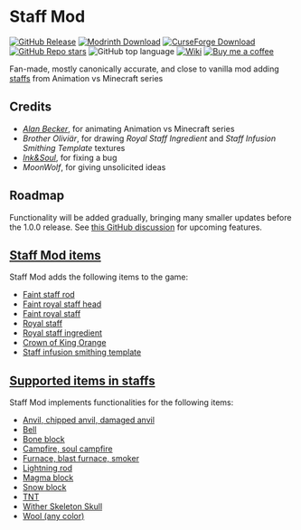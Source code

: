 # Staff Mod

[![GitHub Release](https://img.shields.io/github/v/release/opekope2/StaffMod?include_prereleases&style=flat&logo=github&label=Download%20form%20GitHub)](https://github.com/opekope2/StaffMod/releases)
[![Modrinth Download](https://img.shields.io/modrinth/v/avm-staff?style=flat&logo=modrinth&label=Download%20from%20Modrinth)](https://modrinth.com/mod/avm-staff/versions)
[![CurseForge Download](https://img.shields.io/curseforge/v/955392?style=flat&logo=curseforge&label=Download%20from%20CurseForge)](https://www.curseforge.com/minecraft/mc-mods/avm-staff/files)
[![GitHub Repo stars](https://img.shields.io/github/stars/opekope2/StaffMod?style=flat&label=%E2%AD%90%20GitHub%20stars&color=ffff00)](https://github.com/opekope2/StaffMod/stargazers)
![GitHub top language](https://img.shields.io/github/languages/top/opekope2/StaffMod?style=flat&logo=kotlin&color=7f52ff)
[![Wiki](https://img.shields.io/badge/Read_the-wiki-8ca1af?style=flat&logo=readthedocs)](https://opekope2.dev/StaffMod)
[![Buy me a coffee](https://img.shields.io/badge/Buy_me_a_coffee-Ko--fi-f16061?style=flat&logo=ko-fi)](https://ko-fi.com/opekope2)

Fan-made, mostly canonically accurate, and close to vanilla mod adding [staffs](https://animatorvsanimation.fandom.com/wiki/Staffs) from Animation vs Minecraft series

## Credits

* *[Alan Becker](https://www.youtube.com/@alanbecker)*, for animating Animation vs Minecraft series
* *Brother Oliviär*, for drawing *Royal Staff Ingredient* and *Staff Infusion Smithing Template* textures
* *[Ink&Soul](https://github.com/MBYL-InkAndSoul)*, for fixing a bug
* *MoonWolf*, for giving unsolicited ideas

## Roadmap

Functionality will be added gradually, bringing many smaller updates before the 1.0.0 release.
See [this GitHub discussion](https://github.com/opekope2/StaffMod/discussions/31) for upcoming features.

## [Staff Mod items](https://opekope2.dev/StaffMod/items.html)

Staff Mod adds the following items to the game:

* [Faint staff rod](https://opekope2.dev/StaffMod/items.html#faint-staff-rod)
* [Faint royal staff head](https://opekope2.dev/StaffMod/items.html#faint-royal-staff-head)
* [Faint royal staff](https://opekope2.dev/StaffMod/items.html#faint-royal-staff)
* [Royal staff](https://opekope2.dev/StaffMod/items.html#royal-staff)
* [Royal staff ingredient](https://opekope2.dev/StaffMod/items.html#royal-staff-ingredient)
* [Crown of King Orange](https://opekope2.dev/StaffMod/items.html#crown-of-king-orange)
* [Staff infusion smithing template](https://opekope2.dev/StaffMod/items.html#staff-infusion-smithing-template)

## [Supported items in staffs](https://opekope2.dev/StaffMod/staff.html)

Staff Mod implements functionalities for the following items:

* [Anvil, chipped anvil, damaged anvil](https://opekope2.dev/StaffMod/staff.html#anvil-chipped-anvil-damaged-anvil)
* [Bell](https://opekope2.dev/StaffMod/staff.html#bell)
* [Bone block](https://opekope2.dev/StaffMod/staff.html#bone-block)
* [Campfire, soul campfire](https://opekope2.dev/StaffMod/staff.html#campfire-soul-campfire)
* [Furnace, blast furnace, smoker](https://opekope2.dev/StaffMod/staff.html#furnace-blast-furnace-smoker)
* [Lightning rod](https://opekope2.dev/StaffMod/staff.html#lightning-rod)
* [Magma block](https://opekope2.dev/StaffMod/staff.html#magma-block)
* [Snow block](https://opekope2.dev/StaffMod/staff.html#snow-block)
* [TNT](https://opekope2.dev/StaffMod/staff.html#tnt)
* [Wither Skeleton Skull](https://opekope2.dev/StaffMod/staff.html#wither-skeleton-skull)
* [Wool (any color)](https://opekope2.dev/StaffMod/staff.html#wool-any-color)
